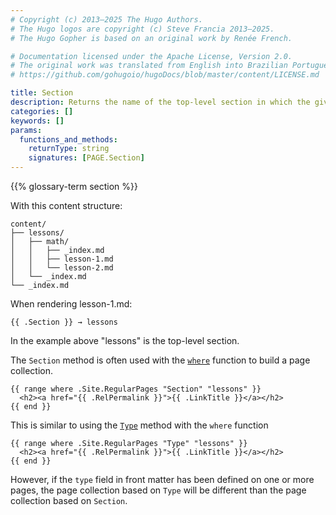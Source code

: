 ```yaml
---
# Copyright (c) 2013–2025 The Hugo Authors.
# The Hugo logos are copyright (c) Steve Francia 2013–2025.
# The Hugo Gopher is based on an original work by Renée French.

# Documentation licensed under the Apache License, Version 2.0.
# The original work was translated from English into Brazilian Portuguese.
# https://github.com/gohugoio/hugoDocs/blob/master/content/LICENSE.md

title: Section
description: Returns the name of the top-level section in which the given page resides.
categories: []
keywords: []
params:
  functions_and_methods:
    returnType: string
    signatures: [PAGE.Section]
---
```


{{% glossary-term section %}}

With this content structure:

```text
content/
├── lessons/
│   ├── math/
│   │   ├── _index.md
│   │   ├── lesson-1.md
│   │   └── lesson-2.md
│   └── _index.md
└── _index.md
```

When rendering lesson-1.md:

```go-html-template
{{ .Section }} → lessons
```

In the example above "lessons" is the top-level section.

The `Section` method is often used with the [`where`] function to build a page collection.

```go-html-template
{{ range where .Site.RegularPages "Section" "lessons" }}
  <h2><a href="{{ .RelPermalink }}">{{ .LinkTitle }}</a></h2>
{{ end }}
```

This is similar to using the [`Type`] method with the `where` function

```go-html-template
{{ range where .Site.RegularPages "Type" "lessons" }}
  <h2><a href="{{ .RelPermalink }}">{{ .LinkTitle }}</a></h2>
{{ end }}
```

However, if the `type` field in front matter has been defined on one or more pages, the page collection based on `Type` will be different than the page collection based on `Section`.

[`where`]: /functions/collections/where/
[`Type`]: /methods/page/type/

